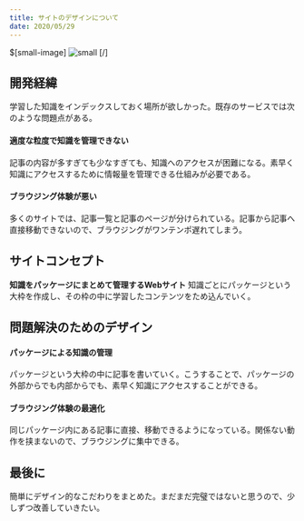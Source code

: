 ```yaml
---
title: サイトのデザインについて
date: 2020/05/29
---
```

$[small-image]
![small](/about-site/concept.png)
[/]

## 開発経緯
学習した知識をインデックスしておく場所が欲しかった。既存のサービスでは次のような問題点がある。

#### 適度な粒度で知識を管理できない
記事の内容が多すぎても少なすぎても、知識へのアクセスが困難になる。素早く知識にアクセスするために情報量を管理できる仕組みが必要である。

#### ブラウジング体験が悪い
多くのサイトでは、記事一覧と記事のページが分けられている。記事から記事へ直接移動できないので、ブラウジングがワンテンポ遅れてしまう。

## サイトコンセプト
**知識をパッケージにまとめて管理するWebサイト**
知識ごとにパッケージという大枠を作成し、その枠の中に学習したコンテンツをため込んでいく。

## 問題解決のためのデザイン
#### パッケージによる知識の管理 
パッケージという大枠の中に記事を書いていく。こうすることで、パッケージの外部からでも内部からでも、素早く知識にアクセスすることができる。

#### ブラウジング体験の最適化
同じパッケージ内にある記事に直接、移動できるようになっている。関係ない動作を挟まないので、ブラウジングに集中できる。

## 最後に
簡単にデザイン的なこだわりをまとめた。まだまだ完璧ではないと思うので、少しずつ改善していきたい。


